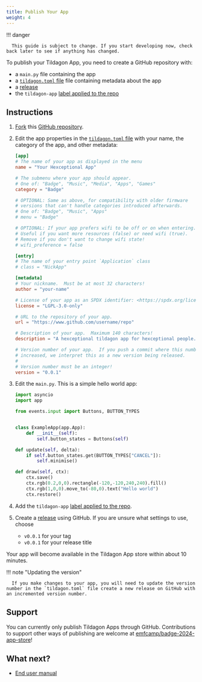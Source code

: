 ```yaml
---
title: Publish Your App
weight: 4
---
```


!!! danger

      This guide is subject to change. If you start developing now, check back later to see if anything has changed.

To publish your Tildagon App, you need to create a GitHub repository with:

- a `main.py` file containing the app
- a [`tildagon.toml` file](https://github.com/npentrel/tildagon-demo/blob/main/tildagon.toml) file containing metadata about the app
- a [release](https://docs.github.com/en/repositories/releasing-projects-on-github/managing-releases-in-a-repository#creating-a-release)
- the `tildagon-app` [label applied to the repo](https://docs.github.com/en/issues/using-labels-and-milestones-to-track-work/managing-labels#applying-a-label)

## Instructions

1. [Fork](https://docs.github.com/en/pull-requests/collaborating-with-pull-requests/working-with-forks/fork-a-repo) this [GitHub repository](https://github.com/hughrawlinson/tildagon-demo/).
2. Edit the app properties in the [`tildagon.toml` file](https://github.com/npentrel/tildagon-demo/blob/main/tildagon.toml) with your name, the category of the app, and other metadata:

    ```toml
    [app]
    # The name of your app as displayed in the menu
    name = "Your Hexceptional App"

    # The submenu where your app should appear.
    # One of: "Badge", "Music", "Media", "Apps", "Games"
    category = "Badge"

    # OPTIONAL: Same as above, for compatibility with older firmware
    # versions that can't handle categories introduced afterwards.
    # One of: "Badge", "Music", "Apps"
    # menu = "Badge"

    # OPTIONAL: If your app prefers wifi to be off or on when entering.
    # Useful if you want more resources (false) or need wifi (true).
    # Remove if you don't want to change wifi state!
    # wifi_preference = false

    [entry]
    # The name of your entry point `Application` class
    # class = "NickApp"

    [metadata]
    # Your nickname.  Must be at most 32 characters!
    author = "your-name"

    # License of your app as an SPDX identifier: <https://spdx.org/licenses/>
    license = "LGPL-3.0-only"

    # URL to the repository of your app.
    url = "https://www.github.com/username/repo"

    # Description of your app.  Maximum 140 characters!
    description = "A hexceptional tildagon app for hexceptional people."

    # Version number of your app.  If you push a commit where this number is
    # increased, we interpret this as a new version being released.
    #
    # Version number must be an integer!
    version = "0.0.1"
    ```

3. Edit the `main.py`. This is a simple hello world app:

    ```python
    import asyncio
    import app

    from events.input import Buttons, BUTTON_TYPES


    class ExampleApp(app.App):
        def __init__(self):
            self.button_states = Buttons(self)

    def update(self, delta):
        if self.button_states.get(BUTTON_TYPES["CANCEL"]):
            self.minimise()

    def draw(self, ctx):
        ctx.save()
        ctx.rgb(0.2,0,0).rectangle(-120,-120,240,240).fill()
        ctx.rgb(1,0,0).move_to(-80,0).text("Hello world")
        ctx.restore()
    ```

4. Add the `tildagon-app` [label applied to the repo](https://docs.github.com/en/issues/using-labels-and-milestones-to-track-work/managing-labels#applying-a-label).

5. Create a [release](https://docs.github.com/en/repositories/releasing-projects-on-github/managing-releases-in-a-repository#creating-a-release) using GitHub. If you are unsure what settings to use, choose
      -  `v0.0.1` for your tag
      -  `v0.0.1` for your release title

Your app will become available in the Tildagon App store within about 10 minutes.

!!! note "Updating the version"

      If you make changes to your app, you will need to update the version number in the `tildagon.toml` file create a new release on GitHub with an incremented version number.

## Support

You can currently only publish Tildagon Apps through GitHub. Contributions to support other ways of publishing are welcome at [emfcamp/badge-2024-app-store](https://github.com/emfcamp/badge-2024-app-store)!

## What next?

<div class="grid cards" markdown>

- [End user manual](../using-the-badge/end-user-manual.md)

</div>

[simulator]: https://github.com/emfcamp/badge-2024-software/tree/main/sim
